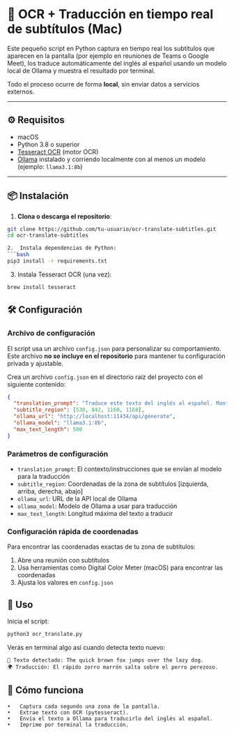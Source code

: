 # 📝 OCR + Traducción en tiempo real de subtítulos (Mac)

Este pequeño script en Python captura en tiempo real los subtítulos que aparecen en la pantalla (por ejemplo en reuniones de Teams o Google Meet), los traduce automáticamente del inglés al español usando un modelo local de Ollama y muestra el resultado por terminal.

Todo el proceso ocurre de forma **local**, sin enviar datos a servicios externos.

---

## ⚙️ Requisitos

- macOS
- Python 3.8 o superior
- [Tesseract OCR](https://tesseract-ocr.github.io/) (motor OCR)
- [Ollama](https://ollama.com/) instalado y corriendo localmente con al menos un modelo (ejemplo: `llama3.1:8b`)

---

## 📦 Instalación

1. **Clona o descarga el repositorio**:
```bash
git clone https://github.com/tu-usuario/ocr-translate-subtitles.git
cd ocr-translate-subtitles

2.	Instala dependencias de Python:
```bash
pip3 install -r requirements.txt
```

3.	Instala Tesseract OCR (una vez):
```bash
brew install tesseract
```

## 🛠 Configuración

### Archivo de configuración

El script usa un archivo `config.json` para personalizar su comportamiento. Este archivo **no se incluye en el repositorio** para mantener tu configuración privada y ajustable.

Crea un archivo `config.json` en el directorio raíz del proyecto con el siguiente contenido:

```json
{
  "translation_prompt": "Traduce este texto del inglés al español. Mantén nombres propios y términos técnicos sin cambiar:",
  "subtitle_region": [530, 842, 1160, 1168],
  "ollama_url": "http://localhost:11434/api/generate",
  "ollama_model": "llama3.1:8b",
  "max_text_length": 500
}
```

### Parámetros de configuración

- `translation_prompt`: El contexto/instrucciones que se envían al modelo para la traducción
- `subtitle_region`: Coordenadas de la zona de subtítulos [izquierda, arriba, derecha, abajo]
- `ollama_url`: URL de la API local de Ollama
- `ollama_model`: Modelo de Ollama a usar para traducción
- `max_text_length`: Longitud máxima del texto a traducir

### Configuración rápida de coordenadas

Para encontrar las coordenadas exactas de tu zona de subtítulos:
1. Abre una reunión con subtítulos
2. Usa herramientas como Digital Color Meter (macOS) para encontrar las coordenadas
3. Ajusta los valores en `config.json`

## 🚀 Uso

Inicia el script:
```bash
python3 ocr_translate.py
```
Verás en terminal algo así cuando detecta texto nuevo:

```
📝 Texto detectado: The quick brown fox jumps over the lazy dog.
🌍 Traducción: El rápido zorro marrón salta sobre el perro perezoso.
```
## 🧠 Cómo funciona
	•	Captura cada segundo una zona de la pantalla.
	•	Extrae texto con OCR (pytesseract).
	•	Envía el texto a Ollama para traducirlo del inglés al español.
	•	Imprime por terminal la traducción.
